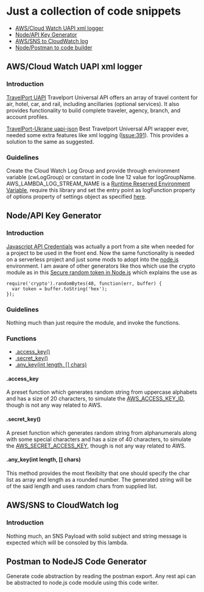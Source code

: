 # Just a collection of code snippets

* [AWS/Cloud Watch UAPI xml logger](./aws/cloud-watch-uapi-xml-logger.js) 
* [Node/API Key Generator](./node/api-key.js)
* [AWS/SNS to CloudWatch log](./aws/sns-cw-log.js)
* [Node/Postman to code builder](./node/generator.js)

## AWS/Cloud Watch UAPI xml logger

### Introduction

[TravelPort UAPI](https://support.travelport.com/webhelp/uapi/uAPI.htm) Travelport Universal API offers an array of travel content for air, hotel, car, and rail, including ancillaries (optional services). It also provides functionality to build complete traveler, agency, branch, and account profiles. 

[TravelPort-Ukrane uapi-json](https://github.com/Travelport-Ukraine/uapi-json) Best Travelport Universal API wrapper ever, needed some extra features like xml logging ([Issue:391](https://github.com/Travelport-Ukraine/uapi-json/issues/391#issuecomment-595560699)). This provides a solution to the same as suggested.

### Guidelines

Create the Cloud Watch Log Group and provide through environment variable (cwLogGroup) or constant in code line 12 value for logGroupName. AWS_LAMBDA_LOG_STREAM_NAME is a [Runtime Reserved Environment Variable](https://docs.aws.amazon.com/lambda/latest/dg/configuration-envvars.html), require this library and set the entry point as logFunction property of options property of settings object as specified [here](https://github.com/Travelport-Ukraine/uapi-json#options). 


## Node/API Key Generator

### Introduction

[Javascript API Credentials](http://www.php-trivandrum.org/code-snippets/javascript-api-credentials-just-a-port/) was actually a port from a site when needed for a project to be used in the front end. Now the same functionality is needed on a serverless project and just some mods to adopt into the [node.js](https://nodejs.org/) environment. I am aware of other generators like thos which use the crypto module as in this [Secure random token in Node.js](https://stackoverflow.com/questions/8855687/secure-random-token-in-node-js) which explains the use as 

```
require('crypto').randomBytes(48, function(err, buffer) {
  var token = buffer.toString('hex');
});
```

### Guidelines

Nothing much than just require the module, and invoke the functions. 

### Functions

* [.access_key()](#access_key)
* [.secret_key()](#secret_key)
* [.any_key(int length, [] chars)](#any_key)

<a name="access_key"></a>
#### .access_key

A preset function which generates random string from uppercase alphabets and has a size of 20 characters, to simulate the [AWS_ACCESS_KEY_ID](https://docs.aws.amazon.com/general/latest/gr/aws-sec-cred-types.html#access-keys-and-secret-access-keys), though is not any way related to AWS.


<a name="secret_key"></a>
#### .secret_key()

A preset function which generates random string from alphanumerals along with some special characters and has a size of 40 characters, to simulate the [AWS_SECRET_ACCESS_KEY](https://docs.aws.amazon.com/general/latest/gr/aws-sec-cred-types.html#access-keys-and-secret-access-keys), though is not any way related to AWS.

<a name="any_key"></a>
#### .any_key(int length, [] chars)

This method provides the most flexibilty that one should specify the char list as array and length as a rounded number. The generated string will be of the said length and uses random chars from supplied list. 

## AWS/SNS to CloudWatch log

### Introduction

Nothing much, an SNS Payload with solid subject and string message is expected which will be consoled by this lambda.

## Postman to NodeJS Code Generator

Generate code abstraction by reading the postman export. Any rest api can be abstracted to node.js code module using this code writer.